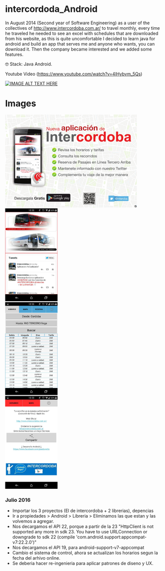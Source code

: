 # intercordoda_Android

In August 2014 (Second year of Software Engineering) as a user of the collectives of http://www.intercordoba.com.ar/ to travel monthly, every time he traveled he needed to see an excel with schedules that are downloaded from his website, as this is quite uncomfortable I decided to learn java for android and build an app that serves me and anyone who wants, you can download it. Then the company became interested and we added some features.

🤓 Stack: Java Android.

Youtube Video (https://www.youtube.com/watch?v=4lHybvm_5Qs)

[![IMAGE ALT TEXT HERE](https://img.youtube.com/vi/4lHybvm_5Qs/0.jpg)](https://www.youtube.com/watch?v=4lHybvm_5Qs)

# Images


<img src="https://github.com/joseboretto/intercordoda_android/blob/master/images/Flyer_001.jpg" height="300">
<br>
<img src="https://github.com/joseboretto/intercordoda_android/blob/master/images/App%201.png" height="300">
<br>
<img src="https://github.com/joseboretto/intercordoda_android/blob/master/images/App%202.png" height="300">
<br>
<img src="https://github.com/joseboretto/intercordoda_android/blob/master/images/App%203.png" height="300">
<br>

### Julio 2016
- Importar los 3 proyectos (El de intercordoba + 2 librerias), depencias
- Ir a propiedades > Android > Libreria > Eliminamos las que estan y las volvemos a agregar.
- Nos decargamos el API 22, porque a partir de la 23 "HttpClient is not supported any more in sdk 23. You have to use URLConnection or downgrade to sdk 22 (compile 'com.android.support:appcompat-v7:22.2.0')"
- Nos decargamos el API 19, para android-support-v7-appcompat
- Cambio el sistema de control, ahora se actualizan los horarios segun la fecha del arhivo online.
- Se deberia hacer re-ingenieria para aplicar patrones de diseno y UX.
